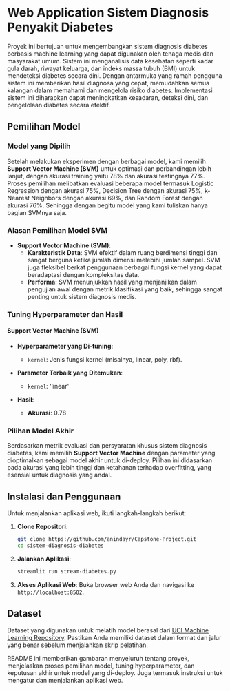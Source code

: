 # Web Application Sistem Diagnosis Penyakit Diabetes
Proyek ini bertujuan untuk mengembangkan sistem diagnosis diabetes berbasis machine learning yang dapat digunakan oleh tenaga medis dan masyarakat umum. Sistem ini menganalisis data kesehatan seperti kadar gula darah, riwayat keluarga, dan indeks massa tubuh (BMI) untuk mendeteksi diabetes secara dini. Dengan antarmuka yang ramah pengguna sistem ini memberikan hasil diagnosa yang cepat, memudahkan semua kalangan dalam memahami dan mengelola risiko diabetes. Implementasi sistem ini diharapkan dapat meningkatkan kesadaran, deteksi dini, dan pengelolaan diabetes secara efektif.

## Pemilihan Model
### Model yang Dipilih
Setelah melakukan eksperimen dengan berbagai model, kami memilih  **Support Vector Machine (SVM)** untuk optimasi dan perbandingan lebih lanjut, dengan akurasi training yaitu 78% dan akurasi testingnya 77%.  Proses pemilihan melibatkan evaluasi beberapa model termasuk Logistic Regression dengan akurasi 75%, Decision Tree dengan akurasi 75%, k-Nearest Neighbors dengan akurasi 69%, dan Random Forest dengan akurasi 76%. Sehingga dengan begitu model yang kami tuliskan hanya bagian SVMnya saja.

### Alasan Pemilihan Model SVM
- **Support Vector Machine (SVM)**:
  - **Karakteristik Data**: SVM efektif dalam ruang berdimensi tinggi dan sangat berguna ketika jumlah dimensi melebihi jumlah sampel. SVM juga fleksibel berkat penggunaan berbagai fungsi kernel yang dapat beradaptasi dengan kompleksitas data.
  - **Performa**: SVM menunjukkan hasil yang menjanjikan dalam pengujian awal dengan metrik klasifikasi yang baik, sehingga sangat penting untuk sistem diagnosis medis.

### Tuning Hyperparameter dan Hasil
#### Support Vector Machine (SVM)
- **Hyperparameter yang Di-tuning**:
  - `kernel`: Jenis fungsi kernel (misalnya, linear, poly, rbf).

- **Parameter Terbaik yang Ditemukan**:
  - `kernel`: 'linear'

- **Hasil**:
  - **Akurasi**: 0.78

### Pilihan Model Akhir
Berdasarkan metrik evaluasi dan persyaratan khusus sistem diagnosis diabetes, kami memilih **Support Vector Machine** dengan parameter yang dioptimalkan sebagai model akhir untuk di-deploy. Pilihan ini didasarkan pada akurasi yang lebih tinggi dan ketahanan terhadap overfitting, yang esensial untuk diagnosis yang andal.

## Instalasi dan Penggunaan
Untuk menjalankan aplikasi web, ikuti langkah-langkah berikut:

1. **Clone Repositori**:
   ```bash
   git clone https://github.com/anindayr/Capstone-Project.git
   cd sistem-diagnosis-diabetes
   ```

2. **Jalankan Aplikasi**:
   ```bash
   streamlit run stream-diabetes.py
   ```

3. **Akses Aplikasi Web**:
   Buka browser web Anda dan navigasi ke `http://localhost:8502`.

## Dataset

Dataset yang digunakan untuk melatih model berasal dari [UCI Machine Learning Repository]( https://www.kaggle.com/datasets/uciml/pima-indians-diabetes-database). Pastikan Anda memiliki dataset dalam format dan jalur yang benar sebelum menjalankan skrip pelatihan.

README ini memberikan gambaran menyeluruh tentang proyek, menjelaskan proses pemilihan model, tuning hyperparameter, dan keputusan akhir untuk model yang di-deploy. Juga termasuk instruksi untuk mengatur dan menjalankan aplikasi web.
